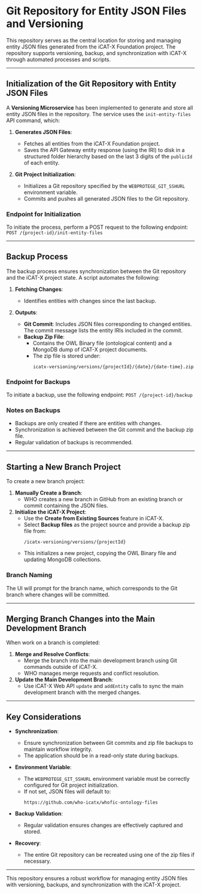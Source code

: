 # Git Repository for Entity JSON Files and Versioning

This repository serves as the central location for storing and managing entity JSON files generated from the iCAT-X Foundation project. The repository supports versioning, backup, and synchronization with iCAT-X through automated processes and scripts.

---

## Initialization of the Git Repository with Entity JSON Files

A **Versioning Microservice** has been implemented to generate and store all entity JSON files in the repository. The service uses the `init-entity-files` API command, which:

1. **Generates JSON Files**:
   - Fetches all entities from the iCAT-X Foundation project.
   - Saves the API Gateway entity response (using the IRI) to disk in a structured folder hierarchy based on the last 3 digits of the `publicId` of each entity.

2. **Git Project Initialization**:
   - Initializes a Git repository specified by the `WEBPROTEGE_GIT_SSHURL` environment variable.
   - Commits and pushes all generated JSON files to the Git repository.

### Endpoint for Initialization
To initiate the process, perform a POST request to the following endpoint: `POST /{project-id}/init-entity-files`


---

## Backup Process

The backup process ensures synchronization between the Git repository and the iCAT-X project state. A script automates the following:

1. **Fetching Changes**:
   - Identifies entities with changes since the last backup.

2. **Outputs**:
   - **Git Commit**: Includes JSON files corresponding to changed entities. The commit message lists the entity IRIs included in the commit.
   - **Backup Zip File**:
     - Contains the OWL Binary file (ontological content) and a MongoDB dump of iCAT-X project documents.
     - The zip file is stored under:
       ```
       icatx-versioning/versions/{projectId}/{date}/{date-time}.zip
       ```

### Endpoint for Backups
To initiate a backup, use the following endpoint: `POST /{project-id}/backup`


### Notes on Backups
- Backups are only created if there are entities with changes.
- Synchronization is achieved between the Git commit and the backup zip file.
- Regular validation of backups is recommended.

---

## Starting a New Branch Project

To create a new branch project:
1. **Manually Create a Branch**: 
   - WHO creates a new branch in GitHub from an existing branch or commit containing the JSON files.
2. **Initialize the iCAT-X Project**:
   - Use the **Create from Existing Sources** feature in iCAT-X.
   - Select **Backup files** as the project source and provide a backup zip file from:
     ```
     /icatx-versioning/versions/{projectId}
     ```
   - This initializes a new project, copying the OWL Binary file and updating MongoDB collections.

### Branch Naming
The UI will prompt for the branch name, which corresponds to the Git branch where changes will be committed.

---

## Merging Branch Changes into the Main Development Branch

When work on a branch is completed:
1. **Merge and Resolve Conflicts**:
   - Merge the branch into the main development branch using Git commands outside of iCAT-X.
   - WHO manages merge requests and conflict resolution.
2. **Update the Main Development Branch**:
   - Use iCAT-X Web API `update` and `addEntity` calls to sync the main development branch with the merged changes.

---

## Key Considerations

- **Synchronization**:
  - Ensure synchronization between Git commits and zip file backups to maintain workflow integrity.
  - The application should be in a read-only state during backups.

- **Environment Variable**:
  - The `WEBPROTEGE_GIT_SSHURL` environment variable must be correctly configured for Git project initialization. 
  - If not set, JSON files will default to:
    ```
    https://github.com/who-icatx/whofic-ontology-files
    ```

- **Backup Validation**:
  - Regular validation ensures changes are effectively captured and stored.

- **Recovery**:
  - The entire Git repository can be recreated using one of the zip files if necessary.

---

This repository ensures a robust workflow for managing entity JSON files with versioning, backups, and synchronization with the iCAT-X project.
